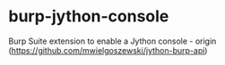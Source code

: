 # burp-jython-console
Burp Suite extension to enable a Jython console - origin (https://github.com/mwielgoszewski/jython-burp-api)
